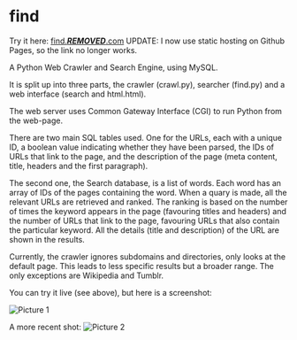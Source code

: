 find
====

Try it here:
[find.***REMOVED***.com](http://***REMOVED***.com/run/find)
UPDATE: I now use static hosting on Github Pages, so the link no longer works.

A Python Web Crawler and Search Engine, using MySQL.

It is split up into three parts, the crawler (crawl.py), searcher (find.py) and  a web interface (search and html.html).

The web server uses Common Gateway Interface (CGI) to run Python from the web-page.

There are two main SQL tables used. One for the URLs, each with a unique ID, a boolean value indicating whether they have been parsed, the IDs of URLs that link to the page, and the description of the page (meta content, title, headers and the first paragraph).

The second one, the Search database, is a list of words. Each word has an array of IDs of the pages containing the word. When a quary is made, all the relevant URLs are retrieved and ranked.
The ranking is based on the number of times the keyword appears in the page (favouring titles and headers) and the number of URLs that link to the page, favouring URLs that also contain the particular keyword.
All the details (title and description) of the URL are shown in the results.

Currently, the crawler ignores subdomains and directories, only looks at the default page. This leads to less specific results but a broader range.
The only exceptions are Wikipedia and Tumblr.

You can try it live (see above), but here is a screenshot:

![Picture 1](http://i.imgur.com/hklFZnI.png)

A more recent shot:
![Picture 2](http://i.imgur.com/hUMIPwQ.png)
